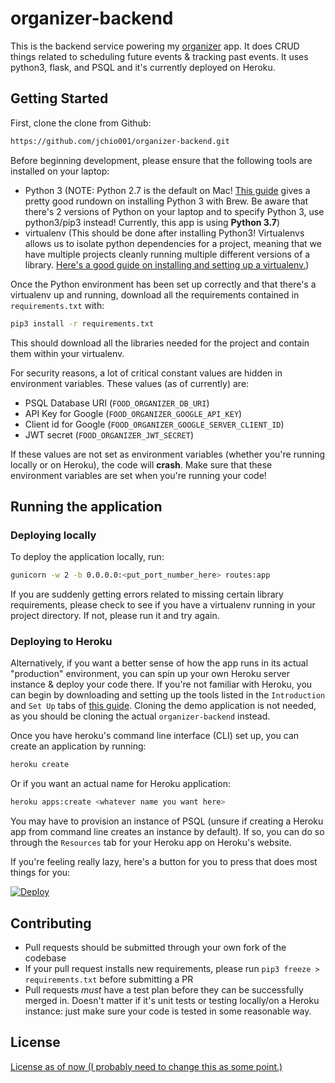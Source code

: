 # organizer-backend

This is the backend service powering my [organizer](https://github.com/jchio001/organizer) app. It does CRUD things 
related to scheduling future events & tracking past events. It uses python3, flask, and PSQL and it's currently 
deployed on Heroku.

## Getting Started

First, clone the clone from Github:
```bash
https://github.com/jchio001/organizer-backend.git
```

Before beginning development, please ensure that the following tools are installed on your laptop:
- Python 3 (NOTE: Python 2.7 is the default on Mac! [This guide](
https://docs.python-guide.org/starting/install3/osx/) gives a pretty good rundown on installing Python 3 with Brew. 
Be aware that there's 2 versions of Python on your laptop and to specify Python 3, use python3/pip3 instead! Currently, 
this app is using <b>Python 3.7</b>)
- virtualenv (This should be done after installing Python3! Virtualenvs allows us to isolate python dependencies for a 
project, meaning that we have multiple projects cleanly running multiple different versions of a library. [Here's a 
good guide on installing and setting up a virtualenv.](
https://packaging.python.org/guides/installing-using-pip-and-virtualenv/))  

Once the Python environment has been set up correctly and that there's a virtualenv up and running, download all the 
requirements contained in `requirements.txt` with:
```bash
pip3 install -r requirements.txt
```

This should download all the libraries needed for the project and contain them within your virtualenv.

For security reasons, a lot of critical constant values are hidden in environment variables. These values 
(as of currently) are:
- PSQL Database URI (`FOOD_ORGANIZER_DB_URI`)
- API Key for Google (`FOOD_ORGANIZER_GOOGLE_API_KEY`)
- Client id for Google (`FOOD_ORGANIZER_GOOGLE_SERVER_CLIENT_ID`)
- JWT secret (`FOOD_ORGANIZER_JWT_SECRET`)

If these values are not set as environment variables (whether you're running locally or on Heroku), the code will 
<b>crash</b>. Make sure that these environment variables are set when you're running your code!

## Running the application

### Deploying locally 

To deploy the application locally, run:
```bash
gunicorn -w 2 -b 0.0.0.0:<put_port_number_here> routes:app
```

If you are suddenly getting errors related to missing certain library requirements, please check to see if you have a 
virtualenv running in your project directory. If not, please run it and try again.

### Deploying to Heroku

Alternatively, if you want a better sense of how the app runs in its actual "production" environment, you can spin up 
your own Heroku server instance & deploy your code there. If you're not familiar with Heroku, you can begin by 
downloading and setting up the tools listed in the `Introduction` and `Set Up` tabs of 
[this guide](https://devcenter.heroku.com/articles/getting-started-with-python). Cloning the demo application is not 
needed, as you should be cloning the actual `organizer-backend` instead. 

Once you have heroku's command line interface (CLI) set up, you can create an application by running:
```bash
heroku create
```

Or if you want an actual name for Heroku application:
```bash
heroku apps:create <whatever name you want here>
```

You may have to provision an instance of PSQL (unsure if creating a Heroku app from command line creates an instance by 
default). If so, you can do so through the `Resources` tab for your Heroku app on Heroku's website. 

If you're feeling really lazy, here's a button for you to press that does most things for you:

[![Deploy](https://www.herokucdn.com/deploy/button.svg)](https://heroku.com/deploy?template=https://github.com/jchio001/organizer-backend)

## Contributing

- Pull requests should be submitted through your own fork of the codebase
- If your pull request installs new requirements, please run `pip3 freeze > requirements.txt` before submitting a PR
- Pull requests <i>must</i> have a test plan before they can be successfully merged in. Doesn't matter if it's unit 
tests or testing locally/on a Heroku instance: just make sure your code is tested in some reasonable way.

## License

[License as of now (I probably need to change this as some point.)](https://www.youtube.com/watch?v=CXerF6crDRs)